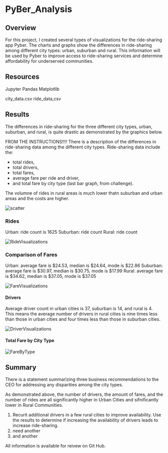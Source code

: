 # PyBer_Analysis

## Overview
For this project, I created several types of visualizations for the ride-sharing app Pyber.  The charts and graphs show the differences in ride-sharing among different city types: urban, suburban and rural. This information will be used by Pyber to improve access to ride-sharing services and determine affordability for underserved communities. 

## Resources
Jupyter
Pandas
Matplotlib

city_data.csv
ride_data,csv

## Results
The differences in ride-sharing for the three different city types, urban, suburban, and rural, is quite drastic as demonstrated by the graphics below. 

FROM THE INSTRUCTIONS!!!! There is a description of the differences in ride-sharing data among the different city types. Ride-sharing data include the:
- total rides, 
- total drivers, 
- total fares, 
- average fare per ride and driver, 
- and total fare by city type (last bar graph, from challenge).

The volumne of rides in rural areas is much lower thatn suburban and urban areas and the costs are higher.   

![scatter](https://user-images.githubusercontent.com/90162669/138599660-4a43ed14-fd96-4263-b95e-8d02fc950522.png)

### Rides
Urban: ride count is 1625
Suburban: ride count 
Rural: ride count

![RideVisualizations](https://user-images.githubusercontent.com/90162669/138600964-20672152-0a9c-479c-bc81-69528a4d43b3.png)

### Comparison of Fares
Urban: average fare is $24.53, median is $24.64, mode is $22.86 
Suburban: average fare is $30.97, median is $30.75, mode is $17.99
Rural: average fare is $34.62, median is $37.05, mode is $37.05 

![FareVisualizations](https://user-images.githubusercontent.com/90162669/138601013-23247421-6d8e-4d5a-8791-7bdc00075236.png)

#### Drivers
Average driver count in urban cities is 37, suburban is 14, and rural is 4.  
This means the average number of drivers in rural cities is nine times less than those in urban cities and four times less than those in suburban cities. 

![DriverVisualizations](https://user-images.githubusercontent.com/90162669/138601027-4c737647-4adc-4278-9463-daeaf75e76d8.png)



#### Total Fare by City Type

![FareByType](https://user-images.githubusercontent.com/90162669/138599198-d614b3c2-4489-4d6b-8044-911c0e070c64.png)



## Summary

There is a statement summarizing three business recommendations to the CEO for addressing any disparities among the city types.

As demonstrated above, the number of drivers, the amount of fares, and the number of rides are all significantly higher in Urban Cities and sifnificantly lower in Rural Communities.  
1) Recurit additional drivers in a few rural cities to improve availability. Use the results to determine if increasing the availability of drivers leads to increase ride-sharing. 
2) need another
3) and another

All information is available for reivew on Git Hub.
